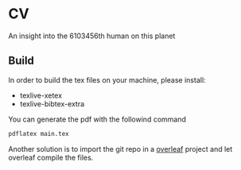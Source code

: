 # CV
An insight into the 6103456th human on this planet

## Build 

In order to build the tex files on your machine, please install:
  * texlive-xetex
  * texlive-bibtex-extra
  
You can generate the pdf with the followind command

```bash
pdflatex main.tex
```

Another solution is to import the git repo in a [overleaf](https://www.overleaf.com/) project and let overleaf compile the files.
